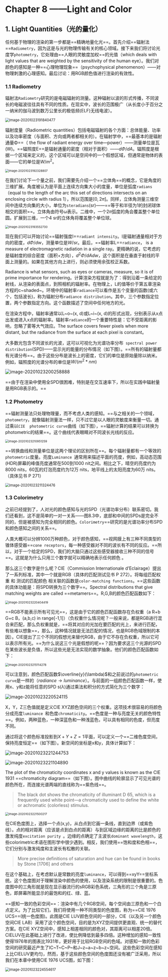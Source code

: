 # Chapter 8 ——Light and Color



## 1. Light  Quantities（光的量化）

任何基于物理的渲染的第一步都是==精确地量化光==。首先介绍==辐射法==`Radiometry`，因为这是与光的物理传输有关的核心领域。接下来我们将讨论光度学`photometry`，它处理由==人眼的灵敏度加权==的光值（which deals with light values that are weighted by the sensitivity of the human eye）。我们对颜色的感知是一种==心理物理现象==（psychophysical phenomenon）——对物理刺激的心理感知。最后讨论：用RGB颜色值进行渲染的有效性。

### 1.1 Radiometry

辐射法`Radiometry`研究的是电磁辐射的测量。这种辐射以波的形式传播，不同波长的电磁波往往具有不同的性质。在现实中，波长的范围极广（从长度小于百分之一纳米的伽马波到数万公里长的极低频(ELF)无线电波）。

<img src="RTR4_C8.assets/image-20201023191840477.png" alt="image-20201023191840477" style="zoom:80%;" />

辐射度量（Radiometric quantities）包括电磁辐射的各个方面：总体能量、功率以及功率密度（与面积、方向或两者都相关的）。在辐射学中，==最基本的是辐射通量Φ==（ the flow of radiant energy over time—power）——测量单位是瓦(W)。==辐照度E==是辐射通量的密度（相对于面积）——$d\Phi/dA$。辐照度是根据一个区域来定义的，这个区域可以是空间中的一个假想区域，但通常是物体的表面——它的单位是$W/m^2$。

<img src="RTR4_C8.assets/image-20201023192328807.png" alt="image-20201023192328807" style="zoom:67%;" />

在我们讨论下一个量之前，我们需要先介绍一个==立体角==的概念，它是角度的三维扩展。角度被认为是平面上连续方向集大小的度量，单位是弧度`radians`（equal to the length of the arc this set of directions intersects on an enclosing circle with radius 1），所以范围是$[0,2\pi]$。同样，立体角测量三维空间中连续方向集的大小，单位为`steradians`(sr)——==等于和半径为1的封闭球体相交的面积==。立体角由符号ω表示。二维中，一个$2\pi$弧度的角会覆盖整个单位圆。扩展到三维，一个4 sr的立体角将覆盖整个单位球。

<img src="RTR4_C8.assets/image-20201023193552730.png" alt="image-20201023193552730" style="zoom:67%;" />

现在我们可以开始讨论==辐射强度I==`radiant intensity`。I是辐射通量相对于方向的密度，$d\Phi/dw$，测量单位是$W/sr$。最后，==辐射率L==`radiance`， is a measure of electromagnetic radiation in a single ray。更精确的说，它考虑的是辐射度的综合密度（面积+方向），$d^2\Phi/dAdw$，这个面积是在垂直于射线的平面上测量的。如果在其他方向上进行，则必须使用余弦校正系数。

Radiance is what sensors, such as eyes or cameras, measure, so it is of prime importance for rendering。计算渲染方程就是为了：得到沿着一条给定的射线，从渲染的表面点，到照相机的辐射率。在物理上，L的值等价于第五章渲染方程的c~shaded~。环境中的辐射率`radiance`可以看作是五个变量的函数(或六个，包括波长)，称为辐射分布`radiance distribution`。其中，三个参数指定位置，两个参数指定方向。这个函数描述了空间中任何地方的光。

在渲染方程中，辐射率通常以L~o~(x, d)或L~i~(x, d)的形式出现，分别表示从x点出发或进入x点的辐射率。辐射率`radiance`的一个重要特性是：它不受距离的影响，忽略了雾等大气效应。The surface covers fewer pixels when more distant, but the radiance from the surface at each pixel is constant。

大多数光包含不同波长的光波，这可以可视化为光谱功率分布` spectral power distribution`(SPD)——显示光的能量的分布情况（如下图）。==所有的辐射量都有光谱分布==。由于这些分布是波长上的密度，它们的单位是原始量除以纳米。例如，辐照度的光谱分布的单位是$W/(m^2*nm)$

![image-20201023200258888](RTR4_C8.assets/image-20201023200258888.png)

==由于在渲染中使用全SPD很困难，特别是在交互速率下，所以在实践中辐射量是用RGB表示的。==



### 1.2 Photometry

==辐射测量法只处理物理量，而不考虑人类的感知。==与之相关的一个领域，`photometry`，就像辐射测量法一样，只不过它是以人眼的灵敏度来衡量一切。通过乘以`CIE  photometric curve`曲线（如下图），==辐射计算的结果可以转换为photometric的结果==。这个曲线代表眼睛对不同波长光线的反应。

<img src="RTR4_C8.assets/image-20201023210951259.png" alt="image-20201023210951259" style="zoom:67%;" />

==转换曲线和测量单位是这两个理论的区别所在==。每个辐射量都有一个等效的`photometric`度量。亮度`Luminance `通常用来描述平面的亮度，例如，高动态范围(HDR)屏幕的峰值亮度通常在500到1000 nit之间。相比之下，晴空的亮度约为8000 nits，60瓦的灯泡亮度约为12万 nits，地平线上的太阳亮度为60万 nits。（具体见书 P 271）

<img src="RTR4_C8.assets/image-20201023211324476.png" alt="image-20201023211324476" style="zoom: 80%;" />



###  1.3 Colorimetry

之前已经提到了，人对光的颜色感知与光的SPD（光谱功率分布）联系密切。我们还看到，这不是简单的一对一关系——图8.3中，底部和中间的SPDs是完全不同的，但是被感知为完全相同的颜色。`Colorimetry`==研究的是光谱功率分布SPD和颜色感知之间的关系==。

人类大概可以分辨1000万种颜色，对于颜色感知，==视网膜上有三种不同类型的锥体感受器==`cone receptors`，每一种感受器对不同的波长有不同的反应。==所以，对于一个给定的SPD，我们的大脑只通过这些感受器接收三种不同的信号==。这就是为什么只用三个数字就可以精确地表示任何颜色 。

那么这三个数字是什么呢？CIE（Commission Internationale d’Eclairage）提出了一系列标准，其中一个就是RGB（具体的匹配测试见书 P 272）。将每组匹配权重 和 测试的匹配颜色 相关联的函数是`color-matching functions`。==这些函数的具体功能是：将SPD转换为三个数字==。Spectral distributions that give matching weights are called ==metamers==。R,G,B的颜色匹配函数如下：

<img src="RTR4_C8.assets/image-20201023220404419.png" alt="image-20201023220404419" style="zoom:67%;" />

==RGB不能表示所有可见光==，这是由于它的颜色匹配函数存在负权重（a R+b G+c B，(a,b,c) in range[-1,1]）（负权重什么情况呢？一般来说，都是RGB进行混合来匹配，那么负权重就是，==将其对应的光加在要匹配的光上，来进行匹配，有些难以想象==，那么，这种情况就是无法匹配的情况，也是RGB色域限制的本因）。CIE提出了三个不同的假想光来替代RGB，由于它不存在负权重，所以它可以表示所有光。==为什么说这三个光是假想的呢==？因为要求这三个光源的SPD在某些波长是负值，所以这些光是无法实现的数学抽象。他们的颜色匹配函数如下：

<img src="RTR4_C8.assets/image-20201023215114278.png" alt="image-20201023215114278" style="zoom:67%;" />

可以注意到，颜色匹配函数$\overline{y}(\lambda)$和之前说过的`photometric curve`是一样的（$radiance \rightarrow luminance$）。与前面的一组颜色匹配函数一样，使用x、y和z能将任意的SPD s($\lambda$)通过乘法和积分的方式简化为三个数字：

![image-20201023220524115](RTR4_C8.assets/image-20201023220524115.png)

X，Y，Z三色值就是定义CIE XYZ颜色空间的三个权重。这项技术很容易的将颜色分成亮度`luminance `和色度`chromaticity`。==色度是一种与亮度无关的颜色特性==。例如，两种蓝色，一种深蓝色和一种浅蓝色，可以具有相同的色度，但亮度不同。

通过将这个颜色标准投影到$X+Y+Z=1$平面，可以定义一个==二维色度空间，保持亮度恒定==（如下图）。新空间的坐标是x和y，具体计算如下：

![image-20201023221244753](RTR4_C8.assets/image-20201023221244753.png)

![image-20201023221104890](RTR4_C8.assets/image-20201023221104890.png)

The plot of the chromaticity coordinates x and y values is known as the CIE 1931 ==chromaticity diagram==（如下图）。图中曲线的轮廓显示了可见光谱的颜色所在，而连接光谱两端的直线称为==紫色线==。

> The black dot shows the chromaticity of illuminant D 65, which is a frequently used white point—a chromaticity used to define the white or achromatic (colorless) stimulus.

<img src="RTR4_C8.assets/image-20201023221500217.png" alt="image-20201023221500217" style="zoom:67%;" />

在CIE色度图上，选择一个点(x,y)，从白点到它画一条线，直到边界（或紫色线）。点的相对距离（应该是点到白点的距离）与到区域边缘的距离的比是颜色的激发纯度`excitation purity `。边缘的点确定了主波长`dominant wavelength`，这些colorimetric术语在图形学中很少遇到。相反，我们使用==饱和度和色相==，它们分别与激发纯度和主波长有松散的关联。

> More precise definitions of saturation and hue can be found in books by Stone [1706] and others 

在这个基础上，在考虑默认是常数的亮度`luminance`，可以得到==xyY==坐标系统。这个色度图对于理解渲染中颜色的使用，以及渲染系统的限制是很重要的。色度图中的三角形就是现在显示器流行的sRGB彩色系统，三角形的三个角是三原色，即屏幕所能显示的最饱和的红、绿、蓝。

==感知一致的色彩空间==：渲染中有几个RGB空间，每个空间由三原色和一个白点定义。为了比较它们，我们将使用一种不同类型的色度图，称为==CIE 1976 UCS==(统一色度图)。此图是CIE LUV颜色空间的一部分，CIE（以及另一个颜色空间CIE LAB）采用了这个颜色空间，目的是为XYZ空间提供更直观、统一的替代方案。在CIE XYZ空间中，感知上相差相同的颜色对，其距离可以相差20倍。CIELUV在此基础上进行了改进，使比例降低到最多四倍。这种增加的感知一致性使得1976年的图表比1931年，更好用于比较RGB空间的色域。对感知一致的色彩空间的研究最近产生了IC~T~C~P~和J~z~a~z~b~z~空间。这些色彩空间在感知上比CIELUV更均匀，然而，基于这些颜色空间的色度图还没有被广泛采用，所以我们在本章中使用CIE 1976 UCS图，如下图：

<img src="RTR4_C8.assets/image-20201023224554617.png" alt="image-20201023224554617" style="zoom:80%;" />

